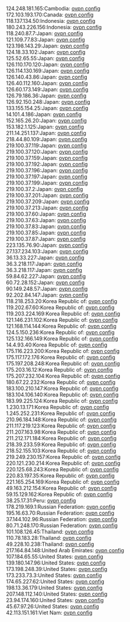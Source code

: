 124.248.181.165:Cambodia: [ovpn config](vpn/124_248_181_165.ovpn)  
172.103.193.170:Canada: [ovpn config](vpn/172_103_193_170.ovpn)  
118.137.134.50:Indonesia: [ovpn config](vpn/118_137_134_50.ovpn)  
180.243.226.156:Indonesia: [ovpn config](vpn/180_243_226_156.ovpn)  
118.240.87.7:Japan: [ovpn config](vpn/118_240_87_7.ovpn)  
121.109.77.83:Japan: [ovpn config](vpn/121_109_77_83.ovpn)  
123.198.143.29:Japan: [ovpn config](vpn/123_198_143_29.ovpn)  
124.18.33.102:Japan: [ovpn config](vpn/124_18_33_102.ovpn)  
125.52.65.55:Japan: [ovpn config](vpn/125_52_65_55.ovpn)  
126.110.170.120:Japan: [ovpn config](vpn/126_110_170_120.ovpn)  
126.114.130.169:Japan: [ovpn config](vpn/126_114_130_169.ovpn)  
126.140.43.86:Japan: [ovpn config](vpn/126_140_43_86.ovpn)  
126.40.112.160:Japan: [ovpn config](vpn/126_40_112_160.ovpn)  
126.60.173.149:Japan: [ovpn config](vpn/126_60_173_149.ovpn)  
126.79.186.36:Japan: [ovpn config](vpn/126_79_186_36.ovpn)  
126.92.150.248:Japan: [ovpn config](vpn/126_92_150_248.ovpn)  
133.155.154.25:Japan: [ovpn config](vpn/133_155_154_25.ovpn)  
14.101.4.186:Japan: [ovpn config](vpn/14_101_4_186.ovpn)  
152.165.26.20:Japan: [ovpn config](vpn/152_165_26_20.ovpn)  
153.182.1.125:Japan: [ovpn config](vpn/153_182_1_125.ovpn)  
211.14.251.137:Japan: [ovpn config](vpn/211_14_251_137.ovpn)  
218.44.80.109:Japan: [ovpn config](vpn/218_44_80_109.ovpn)  
219.100.37.119:Japan: [ovpn config](vpn/219_100_37_119.ovpn)  
219.100.37.120:Japan: [ovpn config](vpn/219_100_37_120.ovpn)  
219.100.37.159:Japan: [ovpn config](vpn/219_100_37_159.ovpn)  
219.100.37.192:Japan: [ovpn config](vpn/219_100_37_192.ovpn)  
219.100.37.196:Japan: [ovpn config](vpn/219_100_37_196.ovpn)  
219.100.37.197:Japan: [ovpn config](vpn/219_100_37_197.ovpn)  
219.100.37.199:Japan: [ovpn config](vpn/219_100_37_199.ovpn)  
219.100.37.2:Japan: [ovpn config](vpn/219_100_37_2.ovpn)  
219.100.37.201:Japan: [ovpn config](vpn/219_100_37_201.ovpn)  
219.100.37.209:Japan: [ovpn config](vpn/219_100_37_209.ovpn)  
219.100.37.213:Japan: [ovpn config](vpn/219_100_37_213.ovpn)  
219.100.37.60:Japan: [ovpn config](vpn/219_100_37_60.ovpn)  
219.100.37.63:Japan: [ovpn config](vpn/219_100_37_63.ovpn)  
219.100.37.83:Japan: [ovpn config](vpn/219_100_37_83.ovpn)  
219.100.37.85:Japan: [ovpn config](vpn/219_100_37_85.ovpn)  
219.100.37.87:Japan: [ovpn config](vpn/219_100_37_87.ovpn)  
223.135.76.90:Japan: [ovpn config](vpn/223_135_76_90.ovpn)  
27.137.234.103:Japan: [ovpn config](vpn/27_137_234_103.ovpn)  
36.13.33.227:Japan: [ovpn config](vpn/36_13_33_227.ovpn)  
36.3.218.117:Japan: [ovpn config](vpn/36_3_218_117.ovpn)  
36.3.218.117:Japan: [ovpn config](vpn/36_3_218_117.ovpn)  
59.84.62.227:Japan: [ovpn config](vpn/59_84_62_227.ovpn)  
60.72.28.152:Japan: [ovpn config](vpn/60_72_28_152.ovpn)  
90.149.248.57:Japan: [ovpn config](vpn/90_149_248_57.ovpn)  
92.202.84.147:Japan: [ovpn config](vpn/92_202_84_147.ovpn)  
118.218.253.20:Korea Republic of: [ovpn config](vpn/118_218_253_20.ovpn)  
119.202.67.60:Korea Republic of: [ovpn config](vpn/119_202_67_60.ovpn)  
119.203.224.169:Korea Republic of: [ovpn config](vpn/119_203_224_169.ovpn)  
121.146.231.102:Korea Republic of: [ovpn config](vpn/121_146_231_102.ovpn)  
121.168.114.144:Korea Republic of: [ovpn config](vpn/121_168_114_144.ovpn)  
124.5.150.236:Korea Republic of: [ovpn config](vpn/124_5_150_236.ovpn)  
125.132.166.149:Korea Republic of: [ovpn config](vpn/125_132_166_149.ovpn)  
14.4.93.40:Korea Republic of: [ovpn config](vpn/14_4_93_40.ovpn)  
175.116.223.200:Korea Republic of: [ovpn config](vpn/175_116_223_200.ovpn)  
175.117.172.176:Korea Republic of: [ovpn config](vpn/175_117_172_176.ovpn)  
175.197.208.248:Korea Republic of: [ovpn config](vpn/175_197_208_248.ovpn)  
175.203.16.12:Korea Republic of: [ovpn config](vpn/175_203_16_12.ovpn)  
175.207.232.104:Korea Republic of: [ovpn config](vpn/175_207_232_104.ovpn)  
180.67.22.232:Korea Republic of: [ovpn config](vpn/180_67_22_232.ovpn)  
183.100.210.147:Korea Republic of: [ovpn config](vpn/183_100_210_147.ovpn)  
183.104.106.140:Korea Republic of: [ovpn config](vpn/183_104_106_140.ovpn)  
183.99.225.124:Korea Republic of: [ovpn config](vpn/183_99_225_124.ovpn)  
1.230.13.171:Korea Republic of: [ovpn config](vpn/1_230_13_171.ovpn)  
1.245.252.231:Korea Republic of: [ovpn config](vpn/1_245_252_231.ovpn)  
210.96.184.148:Korea Republic of: [ovpn config](vpn/210_96_184_148.ovpn)  
211.117.219.123:Korea Republic of: [ovpn config](vpn/211_117_219_123.ovpn)  
211.207.163.98:Korea Republic of: [ovpn config](vpn/211_207_163_98.ovpn)  
211.212.171.184:Korea Republic of: [ovpn config](vpn/211_212_171_184.ovpn)  
218.39.233.59:Korea Republic of: [ovpn config](vpn/218_39_233_59.ovpn)  
218.52.155.103:Korea Republic of: [ovpn config](vpn/218_52_155_103.ovpn)  
219.249.230.157:Korea Republic of: [ovpn config](vpn/219_249_230_157.ovpn)  
220.121.230.214:Korea Republic of: [ovpn config](vpn/220_121_230_214.ovpn)  
220.125.68.243:Korea Republic of: [ovpn config](vpn/220_125_68_243.ovpn)  
220.83.197.35:Korea Republic of: [ovpn config](vpn/220_83_197_35.ovpn)  
221.165.254.169:Korea Republic of: [ovpn config](vpn/221_165_254_169.ovpn)  
49.163.212.154:Korea Republic of: [ovpn config](vpn/49_163_212_154.ovpn)  
59.15.129.162:Korea Republic of: [ovpn config](vpn/59_15_129_162.ovpn)  
38.25.17.31:Peru: [ovpn config](vpn/38_25_17_31.ovpn)  
178.219.169.1:Russian Federation: [ovpn config](vpn/178_219_169_1.ovpn)  
195.16.63.70:Russian Federation: [ovpn config](vpn/195_16_63_70.ovpn)  
37.144.102.96:Russian Federation: [ovpn config](vpn/37_144_102_96.ovpn)  
80.71.248.170:Russian Federation: [ovpn config](vpn/80_71_248_170.ovpn)  
101.108.126.45:Thailand: [ovpn config](vpn/101_108_126_45.ovpn)  
110.78.183.28:Thailand: [ovpn config](vpn/110_78_183_28.ovpn)  
49.228.10.238:Thailand: [ovpn config](vpn/49_228_10_238.ovpn)  
217.164.84.148:United Arab Emirates: [ovpn config](vpn/217_164_84_148.ovpn)  
107.184.65.55:United States: [ovpn config](vpn/107_184_65_55.ovpn)  
139.180.147.96:United States: [ovpn config](vpn/139_180_147_96.ovpn)  
173.198.248.39:United States: [ovpn config](vpn/173_198_248_39.ovpn)  
173.233.73.3:United States: [ovpn config](vpn/173_233_73_3.ovpn)  
174.65.227.62:United States: [ovpn config](vpn/174_65_227_62.ovpn)  
198.13.36.179:United States: [ovpn config](vpn/198_13_36_179.ovpn)  
207.148.112.140:United States: [ovpn config](vpn/207_148_112_140.ovpn)  
23.94.174.160:United States: [ovpn config](vpn/23_94_174_160.ovpn)  
45.67.97.26:United States: [ovpn config](vpn/45_67_97_26.ovpn)  
42.113.151.161:Viet Nam: [ovpn config](vpn/42_113_151_161.ovpn)  
